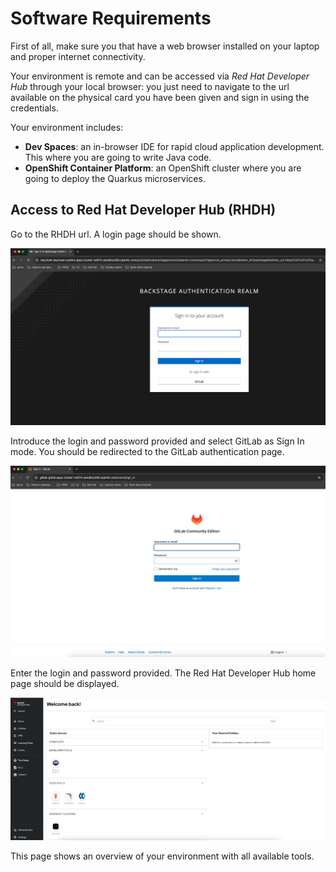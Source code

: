 # Software Requirements

First of all, make sure you that have a web browser installed on your laptop and proper internet connectivity.

Your environment is remote and can be accessed via _Red Hat Developer Hub_ through your local browser: you just need to navigate to the url available on the physical card you have been given and sign in using the credentials.

Your environment includes:

- **Dev Spaces**: an in-browser IDE for rapid cloud application development. This where you are going to write Java code.
- **OpenShift Container Platform**: an OpenShift cluster where you are going to deploy the Quarkus microservices.

## Access to Red Hat Developer Hub (RHDH)

Go to the RHDH url. A login page should be shown.

![rhdh-login-page](images/rhdh-login-page.png)

Introduce the login and password provided and select GitLab as Sign In mode. You should be redirected to the GitLab authentication page.

![gitlab-login-page](images/gitlab-login-page.png)

Enter the login and password provided. The Red Hat Developer Hub home page should be displayed.

![rhdh-home-page](images/rhdh-home-page.png)

This page shows an overview of your environment with all available tools.



